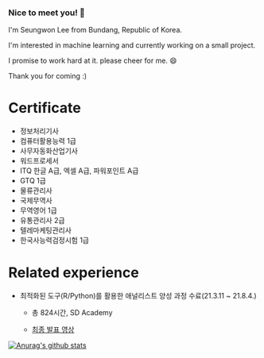 ### Nice to meet you! 👋

I'm Seungwon Lee from Bundang, Republic of Korea.  

I'm interested in machine learning and currently working on a small project.

I promise to work hard at it. please cheer for me. 😄

Thank you for coming :)

# Certificate

- 정보처리기사
- 컴퓨터활용능력 1급
- 사무자동화산업기사
- 워드프로세서
- ITQ 한글 A급, 엑셀 A급, 파워포인트 A급
- GTQ 1급
- 물류관리사
- 국제무역사
- 무역영어 1급
- 유통관리사 2급
- 텔레마케팅관리사
- 한국사능력검정시험 1급

# Related experience 

- 최적화된 도구(R/Python)를 활용한 애널리스트 양성 과정 수료(21.3.11 ~ 21.8.4.)

  - 총 824시간, SD Academy

  - [최종 발표 영상](https://youtu.be/2j4seUgV3-A)

[![Anurag's github stats](https://github-readme-stats.vercel.app/api?username=LeeSeungWon89)](https://github.com/anuraghazra/github-readme-stats)
